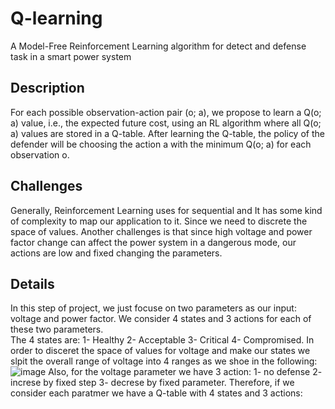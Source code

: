 # Q-learning
A Model-Free Reinforcement Learning algorithm for detect and defense task in a smart power system
## Description
For each possible observation-action pair (o; a), we propose to learn a Q(o; a) value, i.e., the expected future cost, using an RL algorithm where all Q(o; a) values are stored in a Q-table. After learning the Q-table, the policy of the defender will be choosing the action a with the minimum Q(o; a) for each observation o.
## Challenges
Generally, Reinforcement Learning uses for sequential and It has some kind of complexity to map our application to it. Since we need to discrete the space of values. 
Another challenges is that since high voltage and power factor change can affect the power system in a dangerous mode, our actions are low and fixed changing the parameters.

## Details
In this step of project, we just focuse on two parameters as our input: voltage and power factor. We consider 4 states and 3 actions for each of these two parameters.\
The 4 states are: 1- Healthy 2- Acceptable 3- Critical 4- Compromised. In order to disceret the space of values for voltage and make our states we slpit the overall range of voltage into 4 ranges as we shoe in the following:\
![image](https://user-images.githubusercontent.com/20415408/43529592-7f97f8ce-9560-11e8-9700-302cd75c7eda.png)
Also, for the voltage parameter we have 3 action: 1- no defense 2- increse by fixed step 3- decrese by fixed parameter.
Therefore, if we consider each paratmer we have a Q-table with 4 states and 3 actions:


